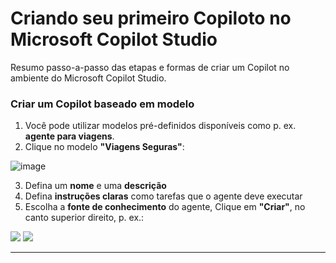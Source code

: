 # Criando seu primeiro Copiloto no Microsoft Copilot Studio

Resumo passo-a-passo das etapas e formas de criar um Copilot no ambiente do Microsoft Copilot Studio.


### Criar um Copilot baseado em modelo 

1. Você pode utilizar modelos pré-definidos disponíveis como p. ex. **agente para viagens**.
2. Clique no modelo **"Viagens Seguras"**:
   
![image](https://github.com/user-attachments/assets/da786aa8-7443-48d1-9bdc-6c4f5bacfb8d)



3. Defina um **nome** e uma **descrição**
4. Defina **instruções claras** como tarefas que o agente deve executar
5. Escolha a **fonte de conhecimento** do agente, Clique em **"Criar"**, no canto superior direito, p. ex.:


<img src="./assets/configurando-modelo-viagens-seguras.png">

<img src="./assets/conhecimento-baseado-em.png">

</div>

---





